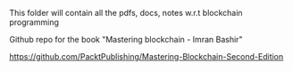 This folder will contain all the pdfs, docs, notes w.r.t blockchain programming

Github repo for the book "Mastering blockchain - Imran Bashir"

https://github.com/PacktPublishing/Mastering-Blockchain-Second-Edition

